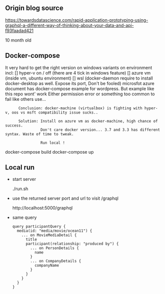 ## Origin blog source

  https://towardsdatascience.com/rapid-application-prototyping-using-graphql-a-different-way-of-thinking-about-your-data-and-api-f93faadad421

  10 month old

## Docker-compose

  It very hard to get the right version on windows
    variants on environment incl:
      [] hyper-v on / off  (there are 4 tick in windows feature)
      [] azure vm (inside vm, ubuntu environment)
      [] wsl (docker-daemon require to install docker-desktop as well. Expose its port, Don't be fooled)
          microsfot azure document has docker-compose example for wordpress. But example like this repo wont' work
          Either permission error or something too common to fail like others use...
          
          Conclusion: docker-machine (virtualbox) is fighting with hyper-v, oos vs msft compatibility issue sucks..

          Solution: Install on azure vm as docker-machine, high chance of success.
                    Don't care docker version... 3.7 and 3.3 has different syntax. Waste of time to tweak.

                    Run local !

docker-compose build
docker-compose up

## Local run

  - start server
  
    ./run.sh

  - use the returned server port and url to visit /graphql

    http://localhost:5000/graphql

  - same query

    ```{graphql}
    query participantQuery {
      media(id: "media/movie/ocean11") {
        ... on MovieMediaDetail {
          title
          participant(relationship: "produced by") {
            ... on PersonDetails {
              name
            }
            ... on CompanyDetails {
              companyName
            }
          }
        }
      }
    }
    ```

  
